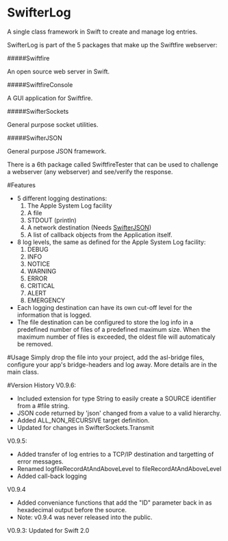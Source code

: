 # SwifterLog
A single class framework in Swift to create and manage log entries.

SwifterLog is part of the 5 packages that make up the Swiftfire webserver:

#####Swiftfire

An open source web server in Swift.

#####SwiftfireConsole

A GUI application for Swiftfire.

#####SwifterSockets

General purpose socket utilities.

#####SwifterJSON

General purpose JSON framework.

There is a 6th package called SwiftfireTester that can be used to challenge a webserver (any webserver) and see/verify the response.

#Features

- 5 different logging destinations:
	1. The Apple System Log facility
	2. A file
	3. STDOUT (println)
	4. A network destination (Needs [SwifterJSON](https://github.com/Swiftrien/SwifterJSON))
	5. A list of callback objects from the Application itself.
- 8 log levels, the same as defined for the Apple System Log facility:
	1. DEBUG
	2. INFO
	3. NOTICE
	4. WARNING
	5. ERROR
	6. CRITICAL
	7. ALERT
	8. EMERGENCY
- Each logging destination can have its own cut-off level for the information that is logged.
- The file destination can be configured to store the log info in a predefined number of files of a predefined maximum size. When the maximum number of files is exceeded, the oldest file will automaticaly be removed.

#Usage
Simply drop the file into your project, add the asl-bridge files, configure your app's bridge-headers and log away. More details are in the main class.

#Version History
V0.9.6:

- Included extension for type String to easily create a SOURCE identifier from a #file string.
- JSON code returned by 'json' changed from a value to a valid hierarchy.
- Added ALL_NON_RECURSIVE target definition.
- Updated for changes in SwifterSockets.Transmit

V0.9.5:

- Added transfer of log entries to a TCP/IP destination and targetting of error messages.
- Renamed logfileRecordAtAndAboveLevel to fileRecordAtAndAboveLevel
- Added call-back logging

V0.9.4

- Added conveniance functions that add the "ID" parameter back in as hexadecimal output before the source.
- Note: v0.9.4 was never released into the public.

V0.9.3: Updated for Swift 2.0
